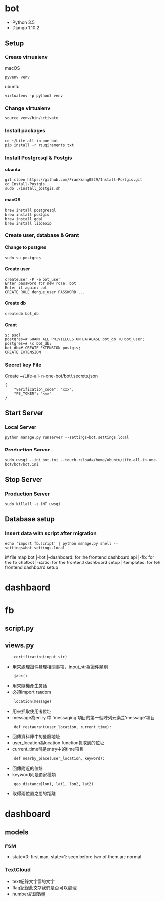# bot

* Python 3.5
* Django 1.10.2

## Setup

### Create virtualenv

macOS

    pyvenv venv
    
ubuntu

    virtualenv -p python3 venv

### Change virtualenv

	source venv/bin/activate

### Install packages

	cd ~/Life-all-in-one-bot
	pip install -r reuqirements.txt

### Install Postgresql & Postgis

#### ubuntu

    git cloen https://github.com/FrankYang0529/Install-Postgis.git
    cd Install-Postgis
    sudo ./install_postgis.sh

#### macOS

    brew install postgresql
    brew install postgis
    brew install gdal
    brew install libgeoip

### Create user, database & Grant

#### Change to postgres

    sudo su postgres

#### Create user

    createuser -P -e bot_user
    Enter password for new role: bot
    Enter it again: bot
    CREATE ROLE dengue_user PASSWORD ...

#### Create db

    createdb bot_db

#### Grant

    $: psql
    postgres=# GRANT ALL PRIVILEGES ON DATABASE bot_db TO bot_user;
    postgres=# \c bot_db;
    bot_db=# CREATE EXTENSION postgis;
    CREATE EXTENSION

### Secret key File

Create ~/Life-all-in-one-bot/bot/.secrets.json

    {
        "verification_code": "xxx",
        "FB_TOKEN": "xxx"
    }


## Start Server

### Local Server

	python manage.py runserver --settings=bot.settings.local

### Production Server

    sudo uwsgi --ini bot.ini --touch-reload=/home/ubuntu/Life-all-in-one-bot/bot/bot.ini

## Stop Server

### Production Server

    sudo killall -s INT uwsgi
    
## Database setup
### Insert data with script after migration
    echo 'import fb.script' | python manage.py shell --settings=bot.settings.local
    
i# file map
bot
|-bot
|-dashboard: for the frontend dashboard api
|-fb: for the fb chatbot
|-static: for the frontend dashboard setup
|-templates: for teh frontend dashboard setup

# dashbaord

# fb

## script.py

## views.py

```
	certification(input_str)
```
- 用來處理證件辦理相關事項，input_str為證件類別

```
	joke()
```
- 用來隨機產生笑話
- 必須import random

```
	location(message)
```
- 用來抓取使用者位址
- message為entry 中 'messaging'項目的第一個陣列元素之'message'項目

```
	def restaurant(user_location, current_time):
```
- 回傳資料庫中的餐廳地址
- user_location為location function抓取到的位址
- current_time則是entry中的time項目

```
	def nearby_place(user_location, keyword):
```
- 回傳附近的位址
- keyword則是商家種類

```
	geo_distance(lon1, lat1, lon2, lat2)
```
- 取得兩位置之間的距離

#  dashboard

## models

### FSM
- state=0: first man, state=1: seen before two of them are normal

### TextCloud
- text紀錄文字雲的文字
- flag紀錄此文字我們是否可以處理
- number紀錄數量
